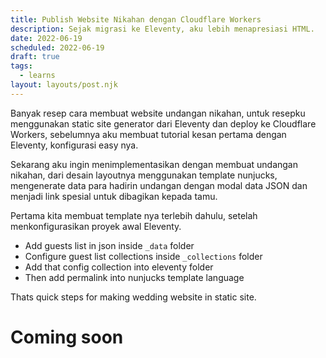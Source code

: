 ```yaml
---
title: Publish Website Nikahan dengan Cloudflare Workers
description: Sejak migrasi ke Eleventy, aku lebih menapresiasi HTML.
date: 2022-06-19
scheduled: 2022-06-19
draft: true
tags:
  - learns
layout: layouts/post.njk
---
```


Banyak resep cara membuat website undangan nikahan, untuk resepku menggunakan static site generator dari Eleventy dan deploy ke Cloudflare Workers, sebelumnya aku membuat tutorial kesan pertama dengan Eleventy, konfigurasi easy nya.

Sekarang aku ingin menimplementasikan dengan membuat undangan nikahan, dari desain layoutnya menggunakan template nunjucks, mengenerate data para hadirin undangan dengan modal data JSON dan menjadi link spesial untuk dibagikan kepada tamu.

Pertama kita membuat template nya terlebih dahulu, setelah menkonfigurasikan proyek awal Eleventy.

- Add guests list in json inside `_data` folder
- Configure guest list collections inside `_collections` folder
- Add that config collection into eleventy folder
- Then add permalink into nunjucks template language

Thats quick steps for making wedding website in static site.

# Coming soon

